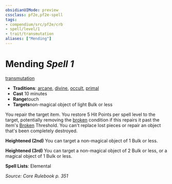 ```yaml
---
obsidianUIMode: preview
cssclass: pf2e,pf2e-spell
tags:
- compendium/src/pf2e/crb
- spell/level/1
- trait/transmutation
aliases: ["Mending"]
---
```

# Mending *Spell 1*   
[transmutation](../../Rules/traits/transmutation.md)  

- **Traditions**: [arcane](../../Rules/traits/arcane.md), [divine](../../Rules/traits/divine.md), [occult](../../Rules/traits/occult.md), [primal](../../Rules/traits/primal.md)
- **Cast** 10 minutes 
- **Range**touch
- **Targets**non-magical object of light Bulk or less

You repair the target item. You restore 5 Hit Points per spell level to the target, potentially removing the [broken](../../Rules/conditions.md#Broken) condition if this repairs it past the item's [Broken](../../Rules/conditions.md#Broken) Threshold. You can't replace lost pieces or repair an object that's been completely destroyed.

**Heightened (2nd)** You can target a non-magical object of 1 Bulk or less.

**Heightened (3rd)** You can target a non-magical object of 2 Bulk or less, or a magical object of 1 Bulk or less.

**Spell Lists**: Elemental

*Source: Core Rulebook p. 351*